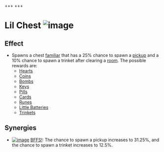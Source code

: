 +++
+++

 # Lil Chest ![image](/image/Lil_Chest.png) 

Effect
--------


* Spawns a chest [familiar](/wiki/Familiar "Familiar") that has a 25% chance to spawn a [pickup](/wiki/Pickups "Pickups") and a 10% chance to spawn a trinket after clearing a [room](/wiki/Rooms "Rooms"). The possible rewards are:
	+ [Hearts](/wiki/Hearts "Hearts")
	+ [Coins](/wiki/Coins "Coins")
	+ [Bombs](/wiki/Bombs "Bombs")
	+ [Keys](/wiki/Keys "Keys")
	+ [Pills](/wiki/Pills "Pills")
	+ [Cards](/wiki/Cards "Cards")
	+ [Runes](/wiki/Runes "Runes")
	+ [Little Batteries](/wiki/Little_Battery "Little Battery")
	+ [Trinkets](/wiki/Trinkets "Trinkets")


Synergies
-----------


* [![image](/image/BFFS!.png)](/wiki/BFFS! "BFFS!") [BFFS!](/wiki/BFFS! "BFFS!"): The chance to spawn a pickup increases to 31.25%, and the chance to spawn a trinket increases to 12.5%.


